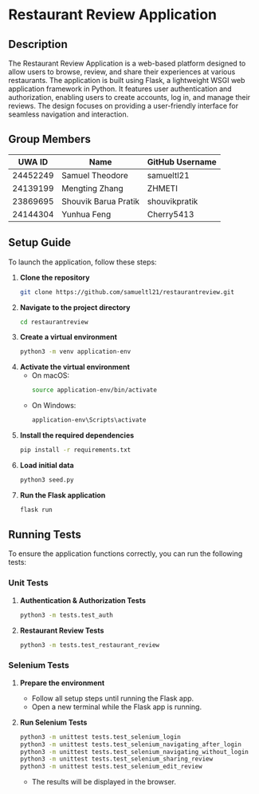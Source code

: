 # Restaurant Review Application

## Description

The Restaurant Review Application is a web-based platform designed to allow users to browse, review, and share their experiences at various restaurants. The application is built using Flask, a lightweight WSGI web application framework in Python. It features user authentication and authorization, enabling users to create accounts, log in, and manage their reviews. The design focuses on providing a user-friendly interface for seamless navigation and interaction.

## Group Members

| UWA ID   | Name                  | GitHub Username |
|----------|-----------------------|-----------------|
| 24452249 | Samuel Theodore       | samueltl21      |
| 24139199 | Mengting Zhang        | ZHMETI          |
| 23869695 | Shouvik Barua Pratik  | shouvikpratik   |
| 24144304 | Yunhua Feng           | Cherry5413      |

## Setup Guide

To launch the application, follow these steps:

1. **Clone the repository**
   ```bash
   git clone https://github.com/samueltl21/restaurantreview.git
   ```
2. **Navigate to the project directory**
   ```bash
   cd restaurantreview
   ```
3. **Create a virtual environment**
   ```bash
   python3 -m venv application-env
   ```
4. **Activate the virtual environment**
   - On macOS:
     ```bash
     source application-env/bin/activate
     ```
   - On Windows:
     ```bash
     application-env\Scripts\activate
     ```
5. **Install the required dependencies**
   ```bash
   pip install -r requirements.txt
   ```
6. **Load initial data**
   ```bash
   python3 seed.py
   ```
7. **Run the Flask application**
   ```bash
   flask run
   ```

## Running Tests

To ensure the application functions correctly, you can run the following tests:

### Unit Tests

1. **Authentication & Authorization Tests**
   ```bash
   python3 -m tests.test_auth
   ```
2. **Restaurant Review Tests**
   ```bash
   python3 -m tests.test_restaurant_review
   ```

### Selenium Tests

1. **Prepare the environment**
   - Follow all setup steps until running the Flask app.
   - Open a new terminal while the Flask app is running.

2. **Run Selenium Tests**
   ```bash
   python3 -m unittest tests.test_selenium_login
   python3 -m unittest tests.test_selenium_navigating_after_login
   python3 -m unittest tests.test_selenium_navigating_without_login
   python3 -m unittest tests.test_selenium_sharing_review
   python3 -m unittest tests.test_selenium_edit_review
   ```
   - The results will be displayed in the browser.

